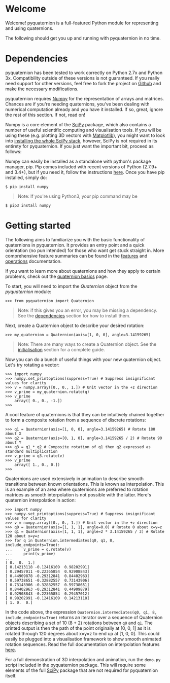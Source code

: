 # Welcome
Welcome! pyquaternion is a full-featured Python module for representing and using quaternions.

The following should get you up and running with pyquaternion in no time.

<a name="dependencies"></a>
# Dependencies
pyquaternion has been tested to work correctly on Python 2.7x and Python 3x. Compatibility outside of these versions is not guaranteed. If you really need support for other versions, feel free to fork the project on [Github](https://github.com/KieranWynn/pyquaternion) and make the necessary modifications.

pyquaternion requires [Numpy](http://www.numpy.org) for the representation of arrays and matrices. Chances are if you're needing quaternions, you've been dealing with numerical computation already and you have it installed. If so, great, ignore the rest of this section. If not, read on!

Numpy is a core element of the [SciPy](http://www.scipy.org/about.html) package, which also contains a number of useful scientific computing and visualisation tools. If you will be using these (e.g. plotting 3D vectors with [Matplotlib](http://matplotlib.org)), you might want to look into [installing the whole SciPy stack](http://www.scipy.org/install.html), however, SciPy is not required in its entirety for pyquaternion. If you just want the important bit, proceed as follows:

Numpy can easily be installed as a standalone with python's package manager, pip. Pip comes included with recent versions of Python (2.7.9+ and 3.4+), but if you need it, follow the instructions [here](https://pip.pypa.io/en/latest/installing.html#install-pip). 
Once you have pip installed, simply do:

	$ pip install numpy

> Note: If you're using Python3, your pip command may be 

	$ pip3 install numpy


<a name="getting_started"></a>
# Getting started
The following aims to familiarize you with the basic functionality of quaternions in pyquaternion. It provides an entry point and a quick orientation (no pun intended) for those who want get stuck straight in. More comprehensive feature summaries can be found in the [features][features] and [operations][operations] documentation.

 If you want to learn more about quaternions and how they apply to certain problems, check out the [quaternion basics][quaternion basics] page.

To start, you will need to import the *Quaternion* object from the *pyquaternion* module:
	
	>>> from pyquaternion import Quaternion

> Note: if this gives you an error, you may be missing a dependency. See the [dependencies](#dependencies) section for how to install them.
	
Next, create a Quaternion object to describe your desired rotation:

	>>> my_quaternion = Quaternion(axis=[1, 0, 0], angle=3.14159265)
> Note: There are many ways to create a Quaternion object. See the [initialisation][initialisation] section for a complete guide.

Now you can do a bunch of useful things with your new quaternion object. Let's try rotating a vector:
	
	>>> import numpy
	>>> numpy.set_printoptions(suppress=True) # Suppress insignificant values for clarity
	>>> v = numpy.array([0., 0., 1.]) # Unit vector in the +z direction
	>>> v_prime = my_quaternion.rotate(q)
	>>> v_prime
		array([ 0., 0., -1.])
	>>>
	
A cool feature of quaternions is that they can be intuitively chained together to form a composite rotation from a sequence of discrete rotations:
	
	>>> q1 = Quaternion(axis=[1, 0, 0], angle=3.14159265) # Rotate 180 about X
	>>> q2 = Quaternion(axis=[0, 1, 0], angle=3.14159265 / 2) # Rotate 90 about Y
	>>> q3 = q1 * q2 # Composite rotation of q1 then q2 expressed as standard multiplication
	>>> v_prime = q3.rotate(v)
	>>> v_prime
		array([ 1., 0., 0.])
	>>>
	
Quaternions are used extensively in animation to describe smooth transitions between known orientations. This is known as interpolation. This is an example of an area where quaternions are preferred to rotation matrices as smooth interpolation is not possible with the latter. Here's quaternion interpolation in action:
	
	>>> import numpy
	>>> numpy.set_printoptions(suppress=True) # Suppress insignificant values for clarity
	>>> v = numpy.array([0., 0., 1.]) # Unit vector in the +z direction
	>>> q0 = Quaternion(axis=[1, 1, 1], angle=0.0) # Rotate 0 about x=y=z
	>>> q1 = Quaternion(axis=[1, 1, 1], angle=2 * 3.14159265 / 3) # Rotate 120 about x=y=z
	>>> for q in Quaternion.intermediates(q0, q1, 8, include_endpoints=True):
	...		v_prime = q.rotate(v)
	...		print(v_prime)
	... 
	[ 0.  0.  1.]
	[ 0.14213118 -0.12416109  0.98202991]
	[ 0.29457011 -0.22365854  0.92908843]
	[ 0.44909878 -0.29312841  0.84402963]
	[ 0.59738651 -0.32882557  0.73143906]
	[ 0.73143906 -0.32882557  0.59738651]
	[ 0.84402963 -0.29312841  0.44909879]
	[ 0.92908843 -0.22365854  0.29457012]
	[ 0.98202991 -0.12416109  0.14213118]
	[ 1. 0.  0.]
	
In the code above, the expression `Quaternion.intermediates(q0, q1, 8, include_endpoints=True)` returns an iterator over a sequence of Quaternion objects describing a set of 10 (8 + 2) rotations between `q0` and `q1`. The printed output is then the path of the point originally at [0, 0, 1] as it is rotated through 120 degrees about x=y=z to end up at [1, 0, 0].
This could easily be plugged into a visualisation framework to show smooth animated rotation sequences. Read the full documentation on interpolation features [here](./features.md#Interpolation).

For a full demonstration of 3D interpolation and animation, run the `demo.py` script included in the pyquaternion package. This will require some elements of the full [SciPy](http://www.scipy.org/about.html) package that are not required for pyquaternion itself.


[quaternion basics]: ./quaternion_basics.md
[initialisation]: ./initialisation.md
[features]: ./features.md
[operations]: ./operations.md